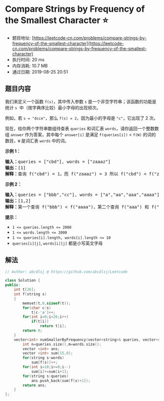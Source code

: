 # Compare Strings by Frequency of the Smallest Character :star:
- 题目地址: [https://leetcode-cn.com/problems/compare-strings-by-frequency-of-the-smallest-character](https://leetcode-cn.com/problems/compare-strings-by-frequency-of-the-smallest-character)
- 执行时间: 20 ms 
- 内存消耗: 10.7 MB
- 通过日期: 2019-08-25 20:51

## 题目内容
<p>我们来定义一个函数 <code>f(s)</code>，其中传入参数 <code>s</code> 是一个非空字符串；该函数的功能是统计 <code>s</code>  中（按字典序比较）最小字母的出现频次。</p>

<p>例如，若 <code>s = "dcce"</code>，那么 <code>f(s) = 2</code>，因为最小的字母是 <code>"c"</code>，它出现了 2 次。</p>

<p>现在，给你两个字符串数组待查表 <code>queries</code> 和词汇表 <code>words</code>，请你返回一个整数数组 <code>answer</code> 作为答案，其中每个 <code>answer[i]</code> 是满足 <code>f(queries[i])</code> < <code>f(W)</code> 的词的数目，<code>W</code> 是词汇表 <code>words</code> 中的词。</p>



<p><strong>示例 1：</strong></p>

<pre><strong>输入：</strong>queries = ["cbd"], words = ["zaaaz"]
<strong>输出：</strong>[1]
<strong>解释：</strong>查询 f("cbd") = 1，而 f("zaaaz") = 3 所以 f("cbd") < f("zaaaz")。
</pre>

<p><strong>示例 2：</strong></p>

<pre><strong>输入：</strong>queries = ["bbb","cc"], words = ["a","aa","aaa","aaaa"]
<strong>输出：</strong>[1,2]
<strong>解释：</strong>第一个查询 f("bbb") < f("aaaa")，第二个查询 f("aaa") 和 f("aaaa") 都 > f("cc")。
</pre>



<p><strong>提示：</strong></p>

<ul>
	<li><code>1 <= queries.length <= 2000</code></li>
	<li><code>1 <= words.length <= 2000</code></li>
	<li><code>1 <= queries[i].length, words[i].length <= 10</code></li>
	<li><code>queries[i][j]</code>, <code>words[i][j]</code> 都是小写英文字母</li>
</ul>


## 解法
```cpp
// Author: abcdlsj @ https://github.com/abcdlsj/Leetcode

class Solution {
public:
    int t[26];
    int f(string s)
    {
        memset(t,0,sizeof(t));
        for(char c:s)
            t[c-'a']++;
        for(int i=0;i<26;i++)
            if(t[i]) 
                return t[i];
        return 0;
    }
    vector<int> numSmallerByFrequency(vector<string>& queries, vector<string>& words) {
        int n=queries.size(),m=words.size();
        vector <int> ans;
        vector <int> sum(15,0);
        for(string s:words)
            sum[f(s)]++;
        for(int i=10;i>=0;i--)
            sum[i]+=sum[i+1];
        for(string s:queries)
            ans.push_back(sum[f(s)+1]);
        return ans;
    }
};

```